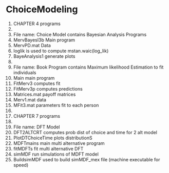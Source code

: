 # ChoiceModeling

1. CHAPTER 4 programs
2. 
3. File name: Choice Model contains Bayesian Analysis Programs 
4. MervBayesI3b Main program 
5. MervPD.mat Data 
6. loglik is used to compute mstan.waic(log_lik)
7. BayeAnalysis1  generate plots
8. 
9. File name: Book Program contains Maximum likelihood Estimation to fit individuals
10. Main main program
11. FitMerv3 computes fit
12. FitMerv3p computes predictions
13. Matrices.mat payoff matrices
14. Merv1.mat data
15. MFit3.mat parameters fit to each person
16. 
17. CHAPTER 7 programs
18. 
19. File name: DFT Model
20. DFT2ALTCRT  computes prob dist of choice and time for 2 alt model
21. PlotDTChoiceTime   plots distributionS
22. MDFTmains  main multi alternative program
23. fitMDFTs   fit multi alternative DFT
24. simMDF     run simulations of MDFT model
25. BuildsimMDF  used to build simMDF_mex file (machine executable for speed)
